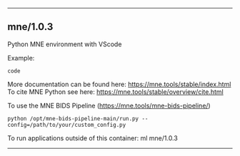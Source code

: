 
----------------------------------
## mne/1.0.3 ##
Python MNE environment with VScode

Example:
```
code 
```

More documentation can be found here: https://mne.tools/stable/index.html
To cite MNE Python see here: https://mne.tools/stable/overview/cite.html


To use the MNE BIDS Pipeline (https://mne.tools/mne-bids-pipeline/)
```
python /opt/mne-bids-pipeline-main/run.py --config=/path/to/your/custom_config.py 
```

To run applications outside of this container: ml mne/1.0.3

----------------------------------
